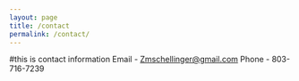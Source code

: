 ```yaml
---
layout: page
title: /contact
permalink: /contact/
---
```


#this is contact information 
Email - Zmschellinger@gmail.com
Phone - 803-716-7239
